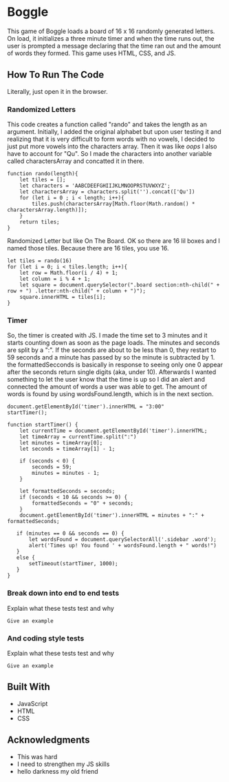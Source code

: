 # Boggle

This game of Boggle loads a board of 16 x 16 randomly generated letters. On load,
it initializes a three minute timer and when the time runs out, the user is prompted
a message declaring that the time ran out and the amount of words they formed.
This game uses HTML, CSS, and JS.

## How To Run The Code

Literally, just open it in the browser.

### Randomized Letters

This code creates a function called "rando" and takes the length as an argument.
Initially, I added the original alphabet but upon user testing it and realizing
that it is very difficult to form words with no vowels, I decided to just put more
vowels into the characters array. Then it was like *oops* I also have to account for
"Qu". So I made the characters into another variable called charactersArray and
concatted it in there.
```
function rando(length){
    let tiles = [];
    let characters = 'AABCDEEFGHIIJKLMNOOPRSTUVWXYZ';
    let charactersArray = characters.split('').concat(['Qu'])
    for (let i = 0 ; i < length; i++){
        tiles.push(charactersArray[Math.floor(Math.random() * charactersArray.length)]);
    }
    return tiles;
}
```

Randomized Letter but like On The Board. OK so there are 16 lil boxes and I named
those tiles. Because there are 16 tiles, you use 16. 

```
let tiles = rando(16)
for (let i = 0; i < tiles.length; i++){
    let row = Math.floor(i / 4) + 1;
    let column = i % 4 + 1;
    let square = document.querySelector(".board section:nth-child(" + row + ") .letter:nth-child(" + column + ")");
    square.innerHTML = tiles[i];
}
```

### Timer

So, the timer is created with JS. I made the time set to 3 minutes and it starts
counting down as soon as the page loads. The minutes and seconds are split by a ":".
If the seconds are about to be less than 0, they restart to 59 seconds and a minute
has passed by so the minute is subtracted by 1. the formattedSecconds is basically
in response to seeing only one 0 appear after the seconds return single digits
(aka, under 10). Afterwards I wanted something to let the user know that the time
is up so I did an alert and connected the amount of words a user was able to
get. The amount of words is found by using wordsFound.length, which is in the
next section.

```
document.getElementById('timer').innerHTML = "3:00"
startTimer();

function startTimer() {
    let currentTime = document.getElementById('timer').innerHTML;
    let timeArray = currentTime.split(":")
    let minutes = timeArray[0];
    let seconds = timeArray[1] - 1;

    if (seconds < 0) {
        seconds = 59;
        minutes = minutes - 1;
    }

    let formattedSeconds = seconds;
    if (seconds < 10 && seconds >= 0) {
        formattedSeconds = "0" + seconds;
    }
    document.getElementById('timer').innerHTML = minutes + ":" + formattedSeconds;

   if (minutes == 0 && seconds == 0) {
       let wordsFound = document.querySelectorAll('.sidebar .word');
       alert('Times up! You found ' + wordsFound.length + " words!")
   }
   else {
       setTimeout(startTimer, 1000);
   }
}
```


### Break down into end to end tests

Explain what these tests test and why

```
Give an example
```

### And coding style tests

Explain what these tests test and why

```
Give an example
```

## Built With

* JavaScript
* HTML
* CSS

## Acknowledgments

* This was hard
* I need to strengthen my JS skills
* hello darkness my old friend

